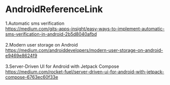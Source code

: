 # AndroidReferenceLink

1.Automatic sms verification</br>
https://medium.com/gits-apps-insight/easy-ways-to-implement-automatic-sms-verification-in-android-2b5d8040afbd
</br></br>
2.Modern user storage on Android</br>
https://medium.com/androiddevelopers/modern-user-storage-on-android-e9469e8624f9
</br></br>
3.Server-Driven UI for Android with Jetpack Compose
https://medium.com/rocket-fuel/server-driven-ui-for-android-with-jetpack-compose-6763ec60f33e
